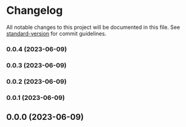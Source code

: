 # Changelog

All notable changes to this project will be documented in this file. See [standard-version](https://github.com/conventional-changelog/standard-version) for commit guidelines.

### 0.0.4 (2023-06-09)

### 0.0.3 (2023-06-09)

### 0.0.2 (2023-06-09)

### 0.0.1 (2023-06-09)

## 0.0.0 (2023-06-09)
